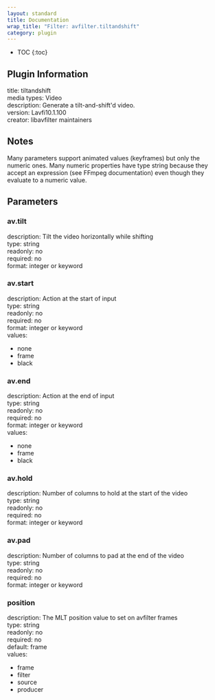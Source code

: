 ```yaml
---
layout: standard
title: Documentation
wrap_title: "Filter: avfilter.tiltandshift"
category: plugin
---
```

* TOC
{:toc}

## Plugin Information

title: tiltandshift  
media types:
Video  
description: Generate a tilt-and-shift&#39;d video.  
version: Lavfi10.1.100  
creator: libavfilter maintainers  

## Notes

Many parameters support animated values (keyframes) but only the numeric ones. Many numeric properties have type string because they accept an expression (see FFmpeg documentation) even though they evaluate to a numeric value.

## Parameters

### av.tilt

  
description:
Tilt the video horizontally while shifting  
type: string  
readonly: no  
required: no  
format: integer or keyword  

### av.start

  
description:
Action at the start of input  
type: string  
readonly: no  
required: no  
format: integer or keyword  
values:  

* none
* frame
* black

### av.end

  
description:
Action at the end of input  
type: string  
readonly: no  
required: no  
format: integer or keyword  
values:  

* none
* frame
* black

### av.hold

  
description:
Number of columns to hold at the start of the video  
type: string  
readonly: no  
required: no  
format: integer or keyword  

### av.pad

  
description:
Number of columns to pad at the end of the video  
type: string  
readonly: no  
required: no  
format: integer or keyword  

### position

  
description:
The MLT position value to set on avfilter frames  
type: string  
readonly: no  
required: no  
default: frame  
values:  

* frame
* filter
* source
* producer


